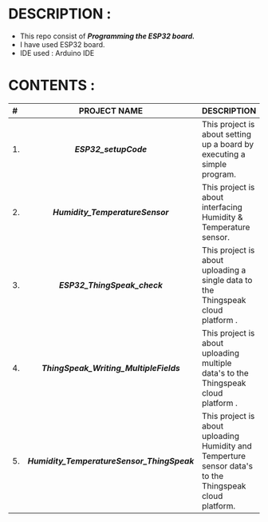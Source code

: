 # DESCRIPTION :
-  This repo consist of ***Programming the ESP32 board.***
-  I have used ESP32 board.
-  IDE used : Arduino IDE

# CONTENTS :

| # |  PROJECT NAME | DESCRIPTION |
| :--- | :------------: | ----------- |
|  1.  |  ***ESP32_setupCode***  |  This project is about setting up a board by executing a simple program. |
|  2.  |  ***Humidity_TemperatureSensor***  |  This project is about interfacing Humidity & Temperature sensor.  |
|  3.  |  ***ESP32_ThingSpeak_check***  |  This project is about uploading a single data to the Thingspeak cloud platform .  |
|  4.  |   ***ThingSpeak_Writing_MultipleFields***  | This project is about uploading multiple data's to the Thingspeak cloud platform .   |
|  5.  |  ***Humidity_TemperatureSensor_ThingSpeak***  |  This project is about uploading Humidity and Temperture sensor data's to the Thingspeak cloud platform.  |
